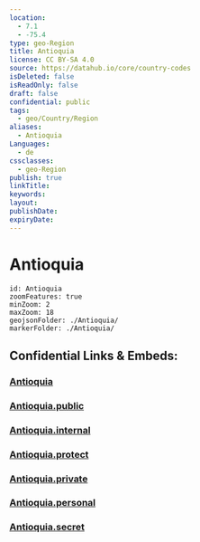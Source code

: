 ```yaml
---
location:
  - 7.1
  - -75.4
type: geo-Region
title: Antioquia
license: CC BY-SA 4.0
source: https://datahub.io/core/country-codes
isDeleted: false
isReadOnly: false
draft: false
confidential: public
tags:
  - geo/Country/Region
aliases:
  - Antioquia
Languages:
  - de
cssclasses:
  - geo-Region
publish: true
linkTitle:
keywords:
layout:
publishDate:
expiryDate:
---
```


# Antioquia

```leaflet
id: Antioquia
zoomFeatures: true 
minZoom: 2 
maxZoom: 18
geojsonFolder: ./Antioquia/
markerFolder: ./Antioquia/
```


## Confidential Links & Embeds: 

### [Antioquia](/_Standards/Earth/Continent/America~South/Colombia/departments~Colombia/Antioquia.md) 

### [Antioquia.public](/_public/Earth/Continent/America~South/Colombia/departments~Colombia/Antioquia.public.md) 

### [Antioquia.internal](/_internal/Earth/Continent/America~South/Colombia/departments~Colombia/Antioquia.internal.md) 

### [Antioquia.protect](/_protect/Earth/Continent/America~South/Colombia/departments~Colombia/Antioquia.protect.md) 

### [Antioquia.private](/_private/Earth/Continent/America~South/Colombia/departments~Colombia/Antioquia.private.md) 

### [Antioquia.personal](/_personal/Earth/Continent/America~South/Colombia/departments~Colombia/Antioquia.personal.md) 

### [Antioquia.secret](/_secret/Earth/Continent/America~South/Colombia/departments~Colombia/Antioquia.secret.md)

